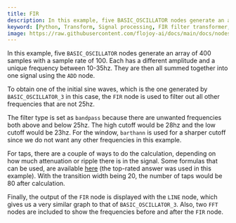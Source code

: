 ```yaml
---
title: FIR
description: In this example, five BASIC_OSCILLATOR nodes generate an array of 400 samples with a sample rate of 100. Each has a different amplitude and a unique frequency between 10-35hz. They are then all summed together into one signal using the ADD node.
keyword: [Python, Transform, Signal processing, FIR filter transformer, Signal processing in Python, Data filtering with FIR, Python filter calculations, Streamline data analysis, Signal processing transformations, FIR filter design, Python data manipulation, Accurate data insights, FIR filtering in Python]
image: https://raw.githubusercontent.com/flojoy-ai/docs/main/docs/nodes/TRANSFORMERS/SIGNAL_PROCESSING/FIR/examples/EX1/output.jpeg
---
```


In this example, five `BASIC_OSCILLATOR` nodes generate an array of 400 samples with a sample rate of 100. 
Each has a different amplitude and a unique frequency between 10-35hz. They are then all summed together into one signal using the `ADD` node.

To obtain one of the initial sine waves, which is the one generated by `BASIC_OSCILLATOR_3` in this case, the `FIR` node is used to filter out all other frequencies that are not 25hz.

The filter type is set as `bandpass` because there are unwanted frequencies both above and below 25hz.
The high cutoff would be 28hz and the low cutoff would be 23hz. For the window, `barthann` is used for
a sharper cutoff since we do not want any other frequencies in this example. 

For taps, there are a couple of ways to do the calculation, depending on how much attenuation or ripple there is in the signal. Some formulas that can be used, are available [here](https://dsp.stackexchange.com/questions/31066/how-many-taps-does-an-fir-filter-need) (the top-rated answer
was used in this example). With the transition width being 20, the number of taps would be 80 after calculation.

Finally, the output of the `FIR` node is displayed with the `LINE` node, which gives us a very similar graph to that of `BASIC_OSCILLATOR_3`. Also, two `FFT` nodes are included to show the frequencies before and after the `FIR` node.